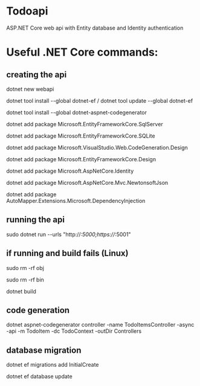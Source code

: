 # Todoapi
ASP.NET Core web api with Entity database and Identity authentication

# Useful .NET Core commands:
## creating the api
dotnet new webapi

dotnet tool install --global dotnet-ef / dotnet tool update --global dotnet-ef

dotnet tool install --global dotnet-aspnet-codegenerator

dotnet add package Microsoft.EntityFrameworkCore.SqlServer

dotnet add package Microsoft.EntityFrameworkCore.SQLite

dotnet add package Microsoft.VisualStudio.Web.CodeGeneration.Design

dotnet add package Microsoft.EntityFrameworkCore.Design

dotnet add package Microsoft.AspNetCore.Identity

dotnet add package Microsoft.AspNetCore.Mvc.NewtonsoftJson

dotnet add package AutoMapper.Extensions.Microsoft.DependencyInjection

## running the api
sudo dotnet run --urls "http://*:5000;https://*:5001"

## if running and build fails (Linux)
sudo rm -rf obj

sudo rm -rf bin

dotnet build

## code generation

dotnet aspnet-codegenerator controller -name TodoItemsController -async -api -m TodoItem -dc TodoContext -outDir Controllers

## database migration
dotnet ef migrations add InitialCreate

dotnet ef database update
